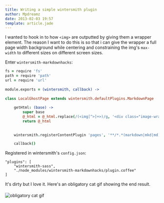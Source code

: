 ```yaml
---
title: Writing a simple wintersmith plugin
author: Mpdreamz
date: 2013-02-03 19:57
template: article.jade
---
```


I wanted to hook in to how `<img>` are outputted by giving them a wrapper element. 
The reason I want to do this is so that i can give the wrapper a full page width background while centering and constraining the img's `max-width` to different sizes on different screen sizes. 

Enter `wintersmith-markdownhacks`:

```coffee
fs = require 'fs'
path = require 'path'
url = require 'url'
	
module.exports = (wintersmith, callback) ->
		
class LocalGhostPage extends wintersmith.defaultPlugins.MarkdownPage
	
	getHtml: (base) ->
		super base
		@_html = @_html.replace(/(<img[^>]+>)/g, '<div class="image-wrapper">$1</div>')
		return @_html
 
	   
	wintersmith.registerContentPlugin 'pages', '**/*.*(markdown|mkd|md)', LocalGhostPage

	callback()
```
Registered in wintersmith's `config.json`:

	"plugins": [
		"wintersmith-sass",
	    "./node_modules/wintersmith-markdownhacks/plugin.coffee"
	]

It's dirty but I love it&#153;. Here's an obligatory cat gif showing the end result.

![obligatory cat gif](https://lh3.googleusercontent.com/-LRMOoQYIynY/UNH4iMul_gI/AAAAAAAAGoY/eJHrtOsd2QI/s275/137.gif)

